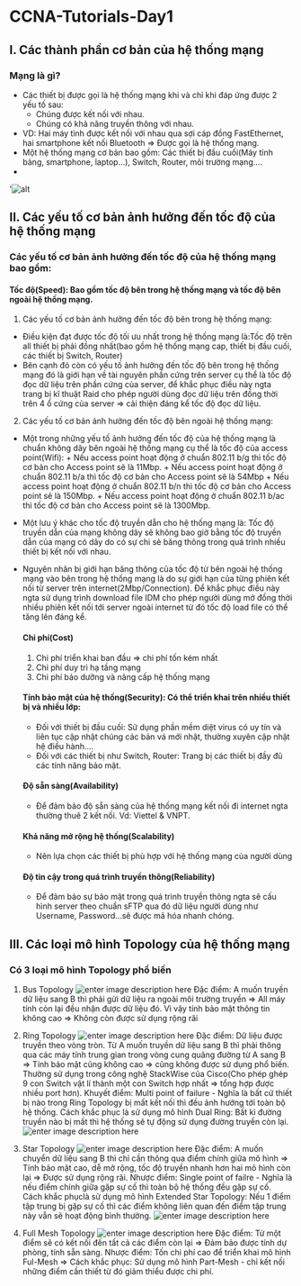 
# CCNA-Tutorials-Day1

## I. Các thành phần cơ bản của hệ thống mạng
###  Mạng là gì? 
- Các thiết bị được gọi là hệ thống mạng khi và chỉ khi đáp ứng được 2 yếu tố sau: 
  + Chúng được kết nối với nhau.
  + Chúng có khả năng truyền thông với nhau.
- VD: Hai máy tình được kết nối với nhau qua sợi cáp đồng FastEthernet, hai smartphone kết nối Bluetooth => Được gọi là hệ thống mạng.
- Một hệ thống mạng cơ bản bao gồm: Các thiết bị đầu cuối(Máy tính bảng, smartphone, laptop...), Switch, Router, môi trường mạng....
- 
'![alt](https://images.viblo.asia/2b600a47-f91b-47d7-abb0-ba0a114c5684.png)

## II. Các yếu tố cơ bản ảnh hưởng đến tốc độ của hệ thống mạng
###  Các yếu tố cơ bản  ảnh hưởng đến tốc độ của hệ thống mạng bao gồm: 
   #### Tốc độ(Speed): Bao gồm tốc độ bên trong hệ thống mạng và tốc độ bên ngoài hệ thống mạng.
 1.  Các yếu tố cơ bản  ảnh hưởng đến tốc độ bên trong hệ thống mạng: 
 -  Điều kiện đạt được tốc độ tối ưu nhất trong hệ thống mạng là:Tốc độ trên all thiết bị phải đồng nhất(bao gồm hệ thống mạng cap, thiết bị đầu cuối, các thiết bị Switch, Router)
 - Bên cạnh đó còn có yếu tố ảnh hưởng đến tốc độ bên trong hệ thống mạng đó là giới hạn về tài nguyên phần cứng trên server cụ thể là tốc độ đọc dữ liệu trên phần cứng của server, để khắc phục điều này ngta trang bị kĩ thuật Raid cho phép người dùng đọc dữ liệu trên đồng thời trên 4 ổ cứng của server => cải thiện đáng kể tốc độ đọc dữ liệu. 
 2.  Các yếu tố cơ bản  ảnh hưởng đến tốc độ bên ngoài hệ thống mạng: 
 - Một trong những yếu tố ảnh hưởng đến tốc độ của hệ thống mạng là chuẩn không dây bên ngoài hệ thống mạng cụ thể là tốc độ của access point(Wifi): 
		 + Nếu  access point hoạt động ở chuẩn 802.11 b/g thì tốc độ cơ bản cho Access point sẽ là 11Mbp.
		 +  Nếu  access point hoạt động ở chuẩn 802.11 b/a thì tốc độ cơ bản cho Access point sẽ là 54Mbp
		 + Nếu  access point hoạt động ở chuẩn 802.11 b/n thì tốc độ cơ bản cho Access point sẽ là 150Mbp.
		 + Nếu  access point hoạt động ở chuẩn 802.11 b/ac thì tốc độ cơ bản cho Access point sẽ là 1300Mbp.
- Một lưu ý khác cho tốc độ truyền dẫn cho hệ thống mạng là: Tốc độ truyền dẫn của mạng không dây sẽ không bao giờ bằng tốc độ truyền dẫn của mạng có dây do có sự chi sẻ băng thông trong quá trình nhiều thiết bị kết nối với nhau. 
- Nguyên nhân bị giới hạn băng thông của tốc độ từ bên ngoài hệ thống mạng vào bên trong hệ thống mạng là do sự giới hạn của từng phiên kết nối từ server trên internet(2Mbp/Connection). Để khắc phục điều này ngta sử dụng trình download file IDM cho phép người dùng mở đồng thời nhiều phiên kết nối tới server ngoài internet từ đó tốc độ load file có thể tăng lên đáng kể. 
  #### Chi phí(Cost)
  1. Chi phí triển khai ban đầu => chi phí tốn kém nhất
  2. Chi phí duy trì hạ tầng mạng
  3. Chi phí bảo dưỡng và  nâng cấp hệ thống mạng
  #### Tính bảo mật của hệ thống(Security): Có thể triển khai trên nhiều thiết bị và nhiều lớp: 
  - Đối với thiết bị đầu cuối: Sử dụng phần mềm diệt virus có uy tín và liên tục cập nhật chúng các bản vá mới nhật, thường xuyên cập nhật hệ điều hành....
  - Đối với các thiết bị như Switch, Router: Trang bị các thiết bị đầy đủ các tính năng bảo mật.
  
  #### Độ sẵn sàng(Availability)
  - Để đảm bảo độ sẵn sàng của hệ thống mạng kết nối đi internet ngta thường thuê 2 kết nối. Vd: Viettel & VNPT. 
  ####  Khả năng mở rộng hệ thống(Scalability)
  - Nên lựa chọn các thiết bị phù hợp với hệ thống  mạng của người dùng
  #### Độ tin cậy trong quá trình truyền thông(Reliability)
  - Để đảm bảo sự bảo mật trong  quá trình truyền thông ngta sẽ cấu hình server theo  chuẩn sFTP qua đó dữ liệu người dùng như Username, Password...sẽ được mã hóa nhanh chóng.

## III. Các loại mô hình Topology của hệ thống mạng
### Có 3 loại mô hình Topology phổ biến
1. Bus Topology
![enter image description here](https://www.totolink.vn/public/uploads/img_article/cackieutopologycuamanglanbustopology.jpg)
Đặc điểm:  A muốn truyền dữ liệu sang B thì phải gửi dữ liệu ra ngoài môi trường truyền => All máy tính còn lại đều nhận được dữ liệu đó. Vì vậy tính bảo mật thông tin  không cao => Không còn được sử dụng rộng rãi
2.  Ring Topology
![enter image description here](https://www.totolink.vn/public/uploads/img_article/cackieutopologycuamanglanringtopology.jpg)
Đặc điểm: Dữ liệu được truyền theo vòng tròn. Từ A muốn truyền dữ liệu sang B thì phải thông qua các máy tính trung gian trong vòng cung quãng đường từ A sang B => Tính bảo mật cũng không cao => cũng không được sử dụng phổ biến. Thường sử dụng trong công nghệ StackWise của Cisco(Cho phép ghép 9 con Switch vật lí thành một con Switch hợp nhất => tổng hợp được nhiều port hơn).
Khuyết điểm: Multi point of failure - Nghĩa là bất cứ thiết bị nào trong Ring Topology bị mất kết nối thì đều ảnh hưởng tới toàn bộ hệ thống. Cách khắc phục là sử dụng mô hình Dual Ring: Bất kì đường truyền nào bị  mất thì hệ thống sẽ tự động sử dụng đường truyền còn lại.
![enter image description here](https://i.ytimg.com/vi/aus_Cwf234U/hqdefault.jpg)

3. Star Topology 
![enter image description here](https://www.totolink.vn/public/uploads/img_article/cackieutopologycuamanglanstartopology.jpg)
Đặc điểm: A muốn chuyển dữ liệu sang B thì chỉ cần thông qua điểm chính giữa mô hình => Tính bảo mật cao, dễ mở rộng, tốc độ truyền nhanh hơn hai mô hình còn lại => Được sử dụng rộng rãi.
Nhược điểm: Single point of failre - Nghĩa là nếu điểm chính giữa gặp sự cố thì toàn bộ hệ thống đều gặp sự cố. Cách khắc phụclà sử dụng mô hình Extended Star Topology: Nếu 1 điểm tập trung bị gặp sự cố thì các điểm không liên quan đến điểm tập trung này vẫn sẽ hoạt động bình thường.
![enter image description here](https://i.ytimg.com/vi/3h97jDfLeeY/hqdefault.jpg)
4. Full Mesh Topology
![enter image description here](https://scontent-sin6-1.xx.fbcdn.net/v/t1.15752-9/92552988_215034423143701_4420625459121750016_n.png?_nc_cat=106&_nc_sid=b96e70&_nc_ohc=_juHjXnnbswAX8PM_mf&_nc_ht=scontent-sin6-1.xx&oh=6d5a0384369a56ee97bfbb2c5f1536a7&oe=5EB0302B)
Đặc điểm: Từ một điểm sẽ có kết nối đến tất cả các điểm còn lại => Đảm bảo được tính dự phòng, tính sẵn sàng.
Nhược điểm: Tốn chi phí cao để triển khai mô hình Ful-Mesh => Cách khắc phục: Sử dụng mô hình Part-Mesh - chỉ kết nối những điểm cần thiết từ đó giảm thiểu được chi phí.

